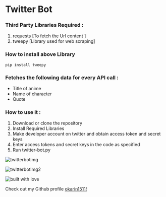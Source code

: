 # Twitter Bot

### Third Party Libraries Required :
1. requests [To fetch the Url content ]
2. tweepy [Library used for web scraping]

### How to install above Library

```
pip install tweepy
```

### Fetches the following data for every API call :
- Title of anime
- Name of character
- Quote

### How to use it :
1. Download or clone the repository
2. Install Required Libraries
3. Make developer account on twitter and obtain access token and secret keys
4. Enter access tokens and secret keys in the code as specified
5. Run twitter-bot.py


![twitterbotimg](https://user-images.githubusercontent.com/69676297/123267728-f4ed7200-d51a-11eb-9355-b04e92833787.jpg)

![twitterbotimg2](https://user-images.githubusercontent.com/69676297/123267800-06cf1500-d51b-11eb-9252-f275cd748c6d.jpg)


![built with love](https://forthebadge.com/images/badges/built-with-love.svg)

Check out my Github profile [okarin1511!](https://github.com/okarin1511)
